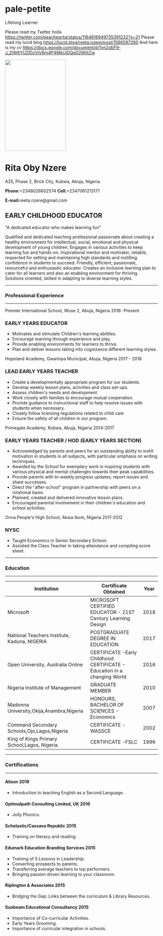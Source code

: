 # pale-petite
Lifelong Learner

Please read my Twitter holla https://twitter.com/peachesrita/status/1164816949735391232?s=21
Please read my lucid blog https://lucid.blog/reeta.nzere/post/1566597280
And here is my cv https://docs.google.com/document/d/1yn2obF9-J_2IW6YUZlDzViV8m4P4MkUjDQeD2WiltZw
<html>
<head>
<title>Rita’s           CV</title>
<Img src="https://res.cloudinary.com/pearl1212/image/upload/v1566548467/A2653B5A-0071-4AC9-94F5-5505274C4BCF_lxvrmb.jpg" width="200" height="300">
</head>
<h1>Rita Oby Nzere</h1>
</head>
</head>

<body>
<body>
<p> A25, Phase 2, Brick City, Kubwa, Abuja, Nigeria.
<p/>
<p><strong>Phone:</strong>+2348026602574 <strong>Cell:</strong>+2347061213171 </p>
<p><strong>E-mail:</strong>reeta.nzere@gmail.com</p>
</body>
<head>
<h2>EARLY CHILDHOOD EDUCATOR</h2>
</head>
<body>
<p>"A dedicated educator who makes learning fun"</p>
<p>
Qualified and dedicated teaching professional passionate about creating a healthy environment for intellectual, social, emotional and physical development of young children, Engages in various activities to keep learning fun and hands-on. Inspirational mentor and motivator, reliable, respected for setting and maintaining high standards and instilling confidence in students to succeed. Friendly, efficient, passionate, resourceful and enthusiastic educator. Creates an inclusive learning plan to cater for all learners and also an enabling environment for thriving. Solutions oriented, skilled in adapting to diverse learning styles.</p>
</body>
<hr>
<head>
<h3> Professional Experience</h3></head>
<hr>
<p> Premier International School, Wuse 2, Abuja, Nigeria                                      2018 -Present</p>
<head><h3>EARLY YEARS EDUCATOR</h3></head>
<body>
<ul><li>Motivates and stimulate Children's learning abilities.</li>
<li>Encourage learning through experience and play.</li>
<li>Provide enabling environments for learners to thrive.</li>
<li>Plan and deliver lessons taking into cognizance different learning styles.</li>
</ul></body>
<body>
<p>Hopeland Academy, Gwarinpa Municipal, Abuja, Nigeria                               2017 - 2018</p>
<head><h3> LEAD EARLY YEARS TEACHER</h3></head> 
<body>
<ul><li>Create a developmentally appropriate program for our students.</li>
<li>Develop weekly lesson plans, activities and class set-ups.</li>
<li>Assess children's needs and development.</li>
<li>Work closely with families to encourage mutual cooperation.</li>
<li>Provide guidance to instructional staff to help resolve issues with students when necessary.</li>
<li>Closely follow licensing regulations related to child care</li>
<li>Ensure the safety of all children in our program.</li></ul>
</body>
<body>
<p>Primegate Academy, Kubwa, Abuja, Nigeria                                                2014-2017</p>
<head>
<h3>EARLY YEARS TEACHER / HOD (EARLY YEARS SECTION)</h3>
</head>
<ul>
<li>Acknowledged by parents and peers for an outstanding ability to instill motivation in students in all subjects, with particular emphasis on writing techniques.</li>
<li>Awarded by the School for exemplary work in inspiring students with various physical and mental challenges towards their peak capabilities.</li>
<li>Provide parents with bi-weekly progress updates, report issues and share successes.</li>
<li>Direct the "after-school" program in partnership with peers on a rotational basis.</li>
<li>Planned, created and delivered innovative lesson plans.</li>
<li>Encouraged parental involvement in their children's education and school activities.</li>
</ul>
</body>
<body>
<p>Onna People's High School, Akwa Ibom, Nigeria                                                  2011-2012</p>
<head>
<h3>NYSC</h3>
</head>
<ul>
<li>Taught Economics in Senior Secondary School.</li>
<li>Assisted the Class Teacher in taking attendance and compiling score sheet.</li>
</ul>
</body>
<hr>
<head><h3>Education </h3>
</head>
<hr>
<table>
<thead>
<th>Institution</th>
<th>Certificate Obtained</th>
<th>Year</th>
</thead>
<tbody>
<tr>
<td>Microsoft</td>
<td>MICROSOFT CERTIFIED EDUCATOR - 21ST Century Learning Design</td>
<td>2018</td>
</tr>
<tr>
<td>National Teachers Institute, Kaduna, NIGERIA</td>
<td>POSTGRADUATE DEGREE IN EDUCATION                            </td>
<td>2017</td>
</tr>
<tr>
 <td>Open University, Australia Online</td>
<td>CERTIFICATE -Early Childhood
CERTIFICATE - Education in a changing World</td>
<td>2016</td>
</tr>
<tr>
<td>Nigeria Institute of Management</td>
<td>GRADUATE MEMBER</td>
<td>2010</td>
</tr>
<tr>
<td>Madonna University,Okija,Anambra,Nigeria</td>
<td>HONOURS, BACHELOR OF SCIENCES - Economics</td>
<td>2007</td>
</tr>
<tr>
<td>Command Secondary Schools,Ojo,Lagos,Nigeria                         </td>
<td>CERTIFICATE -WASSCE</td>
<td>2002</td>
</tr>
<tr>
<td>King of Kings Primary School,Lagos, Nigeria.</td>
<td> CERTIFICATE -FSLC</td>
<td>1996</td>
</tr>
</tbody>
</table>
<hr>
<head>
<h3>Certifications</h3>
</head>
<hr>
<head>
<h4> Alison                                                                                 2019</h4>
</head>
<body><ul>
<li>Introduction to teaching English as a Second Language.</li>
</ul>
</body>
<head>
<h4>Optimalpath Consulting Limited, UK                                            2016</h4>
</head>
<body><ul>
<li>Jolly Phonics.</li>
</ul>
</body>
<head>
<h4>Scholastic/Cassava Republic                                               2015</h4>
</head>
<body><ul>
<li>Training on literacy and reading.</li>
</ul>
</body>
<head>
<h4>Edumark Education Branding Services                                  2015</h4>
</head>
<body><ul>
<li>Training of 5 Lessons in Leadership.</li>
<li>Converting prospects to parents.</li>
<li>Transferring average teachers to top performers.</li>
<li>Bringing passion driven learning to your classroom.</li>
</ul>
</body>
<head>
<h4> Riplington & Associates                                                        2015</h4>
</head>
<body><ul>
<li>Bridging the Gap: Links between the curriculum & Library Resources.</li>
</ul>
</body>
<head>
<h4>Sunbeam Educational Consultancy                                        2015</h4>
</head>
<body><ul>
<li>Importance of Co-curricular Activities.</li>
<li>Early Years Grooming.</li>
<li>Importance of curricular integration in schools.</li>
</ul>
</body>
</body>
</html>
